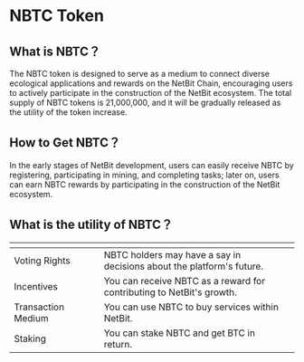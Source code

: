 # NBTC Token

## What is NBTC？

The NBTC token is designed to serve as a medium to connect diverse ecological applications and rewards on the NetBit Chain, encouraging users to actively participate in the construction of the NetBit ecosystem. The total supply of NBTC tokens is 21,000,000, and it will be gradually released as the utility of the token increase.

## How to Get NBTC？

In the early stages of NetBit development, users can easily receive NBTC by registering, participating in mining, and completing tasks; later on, users can earn NBTC rewards by participating in the construction of the NetBit ecosystem.

## What is the utility of NBTC？

<table data-header-hidden><thead><tr><th width="200"></th><th width="546"></th><th data-hidden></th></tr></thead><tbody><tr><td>Voting Rights</td><td>NBTC holders may have a say in decisions about the platform's future.</td><td></td></tr><tr><td>Incentives</td><td>You can receive NBTC as a reward for contributing to NetBit's growth.</td><td></td></tr><tr><td>Transaction Medium</td><td>You can use NBTC to buy services within NetBit.</td><td></td></tr><tr><td>Staking</td><td>You can stake NBTC and get BTC in return.</td><td></td></tr></tbody></table>

